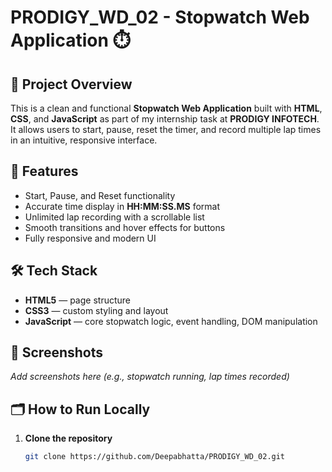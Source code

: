 # PRODIGY_WD_02 - Stopwatch Web Application ⏱️

## 📌 Project Overview
This is a clean and functional **Stopwatch Web Application** built with **HTML**, **CSS**, and **JavaScript** as part of my internship task at **PRODIGY INFOTECH**.  
It allows users to start, pause, reset the timer, and record multiple lap times in an intuitive, responsive interface.

## 🚀 Features
- Start, Pause, and Reset functionality
- Accurate time display in **HH:MM:SS.MS** format
- Unlimited lap recording with a scrollable list
- Smooth transitions and hover effects for buttons
- Fully responsive and modern UI

## 🛠️ Tech Stack
- **HTML5** — page structure  
- **CSS3** — custom styling and layout  
- **JavaScript** — core stopwatch logic, event handling, DOM manipulation

## 📸 Screenshots
_Add screenshots here (e.g., stopwatch running, lap times recorded)_

## 🗂️ How to Run Locally
1. **Clone the repository**
   ```bash
   git clone https://github.com/Deepabhatta/PRODIGY_WD_02.git
